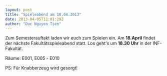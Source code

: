 ```yaml
---
layout: post
title: "Spieleabend am 18.04.2013"
date: 2013-04-05T12:01:29Z
author: "Duc Nguyen Tien"
---
```


<p>
Zum Semesterauftakt laden wir euch zum Spielen ein. Am <strong>18.April</strong> findet der nächste Fakultätsspieleabend statt. Los geht's um <strong>18.30 Uhr</strong> in der INF-Fakultät.
</p>

<p>
Räume: E001, E005 - E010
</p>

<p>
PS: Für Knabberzeug wird gesorgt!
</p>
